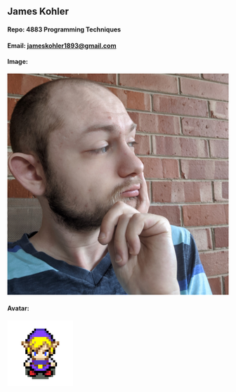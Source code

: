 ## James Kohler
#### Repo: 4883 Programming Techniques
#### Email: jameskohler1893@gmail.com
#### Image:
![James Kohler](https://raw.githubusercontent.com/j-imbo/4663-Cryptography-Kohler/master/images/j.jpg)
#### Avatar:
![Avatar](https://raw.githubusercontent.com/j-imbo/4663-Cryptography-Kohler/master/images/purplink.png)